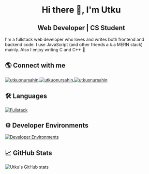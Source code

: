 <h1 align="center">Hi there 👋, I'm Utku</h1>
<h2 align="center">Web Developer | CS Student</h2>
<p>I'm a fullstack web developer who loves and writes both frontend and backend code. I use JavaScript (and other friends a.k.a MERN stack) mainly. Also I enjoy writing C and C++ 🙂 </p>

## 🌎 Connect with me
<p align="left">
    <a href="https://twitter.com/utkuonursahinn" target="blank">
        <img align="center" src="https://skillicons.dev/icons?i=twitter" alt="utkuonursahin"/>
    </a>
    <a href="https://linkedin.com/in/utku-onur-sahin" target="blank">
        <img align="center" src="https://skillicons.dev/icons?i=linkedin" alt="utkuonursahin"/>
    </a>
    <a href="https://stackoverflow.com/users/15469534" target="blank">
        <img align="center" src="https://skillicons.dev/icons?i=stackoverflow" alt="utkuonursahin"/>
    </a>
</p>

## 🛠 Languages
[![Fullstack](https://skillicons.dev/icons?i=js,ts,react,next,nodejs,express,java,spring,sass,tailwind,mongo,mysql&perline=6)](https://skillicons.dev)

## ⚙ Developer Environments
[![Developer Environments](https://skillicons.dev/icons?i=git,vscode,idea,figma,aws,gcp,vercel,netlify,postman&perline=6)](https://skillicons.dev)

## 📈 GitHub Stats
![Utku's GitHub stats](https://github-readme-stats-sigma-five.vercel.app/api?username=utkuonursahin&show_icons=true&theme=react)